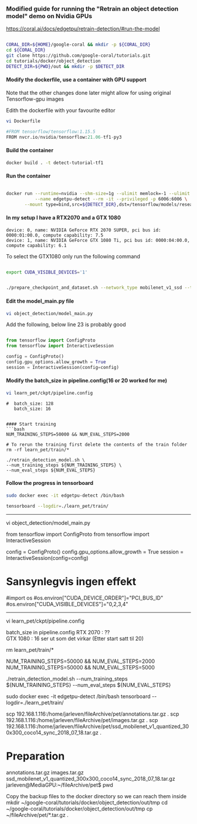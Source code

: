 ### Modified guide for running the "Retrain an object detection model" demo on Nvidia GPUs

https://coral.ai/docs/edgetpu/retrain-detection/#run-the-model


```bash

CORAL_DIR=${HOME}/google-coral && mkdir -p ${CORAL_DIR}
cd ${CORAL_DIR}
git clone https://github.com/google-coral/tutorials.git
cd tutorials/docker/object_detection
DETECT_DIR=${PWD}/out && mkdir -p $DETECT_DIR

```

#### Modify the dockerfile, use a container with GPU support
Note that the other changes done later might allow for using original Tensorflow-gpu images

Edith the dockerfile with your favourite editor
```bash
vi Dockerfile
```
```python
#FROM tensorflow/tensorflow:1.15.5
FROM nvcr.io/nvidia/tensorflow:21.06-tf1-py3
```

#### Build the container
```bash
docker build . -t detect-tutorial-tf1
```


#### Run the container
```bash

docker run --runtime=nvidia --shm-size=1g --ulimit memlock=-1 --ulimit stack=67108864 \
           --name edgetpu-detect --rm -it --privileged -p 6006:6006 \
	   --mount type=bind,src=${DETECT_DIR},dst=/tensorflow/models/research/learn_pet detect-tutorial-tf1
```

#### In my setup I have a RTX2070 and a GTX 1080
```
device: 0, name: NVIDIA GeForce RTX 2070 SUPER, pci bus id: 0000:01:00.0, compute capability: 7.5
device: 1, name: NVIDIA GeForce GTX 1080 Ti, pci bus id: 0000:04:00.0, compute capability: 6.1
```

To select the GTX1080 only run the following command
```bash

export CUDA_VISIBLE_DEVICES='1'

```


```bash

./prepare_checkpoint_and_dataset.sh --network_type mobilenet_v1_ssd --train_whole_model true

```


#### Edit the model_main.py file
```bash
vi object_detection/model_main.py
```
Add the following, below line 23 is probably good
```python

from tensorflow import ConfigProto
from tensorflow import InteractiveSession

config = ConfigProto()
config.gpu_options.allow_growth = True
session = InteractiveSession(config=config)
```

#### Modify the batch_size in pipeline.config(16 or 20 worked for me)
```bash
vi learn_pet/ckpt/pipeline.config 
```
```
#  batch_size: 128
   batch_size: 16
```

```

#### Start training
```bash
NUM_TRAINING_STEPS=50000 && NUM_EVAL_STEPS=2000

# To rerun the training first delete the contents of the train folder
rm -rf learn_pet/train/*

./retrain_detection_model.sh \
--num_training_steps ${NUM_TRAINING_STEPS} \
--num_eval_steps ${NUM_EVAL_STEPS}
```

#### Follow the progress in tensorboard
```bash
sudo docker exec -it edgetpu-detect /bin/bash
```

```bash
tensorboard --logdir=./learn_pet/train/
```




*********************************************************
vi object_detection/model_main.py


from tensorflow import ConfigProto
from tensorflow import InteractiveSession

config = ConfigProto()
config.gpu_options.allow_growth = True
session = InteractiveSession(config=config)


# Sansynlegvis ingen effekt		
#import os
#os.environ["CUDA_DEVICE_ORDER"]="PCI_BUS_ID"
#os.environ["CUDA_VISIBLE_DEVICES"]="0,2,3,4"

		
		
******************************************


vi learn_pet/ckpt/pipeline.config 

batch_size in pipeline.config
RTX 2070 : ??	
GTX 1080 : 16 ser ut som det virkar  (Etter start satt til 20)

rm learn_pet/train/*

NUM_TRAINING_STEPS=50000 && NUM_EVAL_STEPS=2000
NUM_TRAINING_STEPS=50000 && NUM_EVAL_STEPS=5000

./retrain_detection_model.sh --num_training_steps ${NUM_TRAINING_STEPS} --num_eval_steps ${NUM_EVAL_STEPS}






sudo docker exec -it edgetpu-detect /bin/bash
		tensorboard --logdir=./learn_pet/train/	









scp 192.168.1.116:/home/jarleven/fileArchive/pet/annotations.tar.gz .
scp 192.168.1.116:/home/jarleven/fileArchive/pet/images.tar.gz .
scp 192.168.1.116:/home/jarleven/fileArchive/pet/ssd_mobilenet_v1_quantized_300x300_coco14_sync_2018_07_18.tar.gz .




# Preparation


annotations.tar.gz
images.tar.gz
ssd_mobilenet_v1_quantized_300x300_coco14_sync_2018_07_18.tar.gz
jarleven@MediaGPU:~/fileArchive/pet$ pwd


Copy the backup files to the docker directory so we can reach them inside
mkdir ~/google-coral/tutorials/docker/object_detection/out/tmp
cd ~/google-coral/tutorials/docker/object_detection/out/tmp
cp ~/fileArchive/pet/*.tar.gz .

